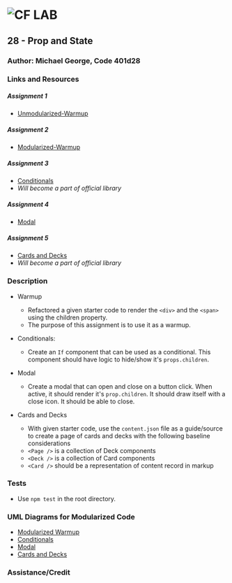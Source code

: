 ![CF](http://i.imgur.com/7v5ASc8.png) LAB
=================================================

## 28 - Prop and State

### Author: Michael George, Code 401d28

### Links and Resources

##### Assignment 1
* [Unmodularized-Warmup](https://codesandbox.io/s/rlw3x2ky5o)

##### Assignment 2
* [Modularized-Warmup](https://codesandbox.io/s/lp48pw02xm)

##### Assignment 3
* [Conditionals](#)
* _Will become a part of official library_

##### Assignment 4
* [Modal](https://codesandbox.io/s/m7jj90kyr9)

##### Assignment 5
* [Cards and Decks](#)
* _Will become a part of official library_

### Description
* Warmup
  * Refactored a given starter code to render the ```<div>``` and the ```<span>``` using the children property. 
  * The purpose of this assignment is to use it as a warmup.

* Conditionals:
  * Create an ```If``` component that can be used as a conditional. This component should have logic to hide/show it's ```props.children```.

* Modal 
  * Create a modal that can open and close on a button click. When active, it should render it's ```prop.children```. It should draw itself with a close icon. It should be able to close.

* Cards and Decks
  * With given starter code, use the ```content.json``` file as a guide/source to create a page of cards and decks with the following baseline considerations
  * ```<Page />``` is a collection of Deck components
  * ```<Deck />``` is a collection of Card components
  * ```<Card />``` should be a representation of content record in markup  

### Tests
* Use ```npm test``` in the root directory. 

### UML Diagrams for Modularized Code
* [Modularized Warmup](assets/#) 
* [Conditionals](assets/#) 
* [Modal](assets/#) 
* [Cards and Decks](assets/#)

### Assistance/Credit